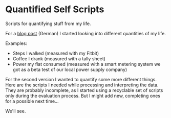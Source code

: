 # Quantified Self Scripts

Scripts for quantifying stuff from my life.

For a [blog post](http://www.andisblog.de/2013/08/18/quantified-self/) (German) I started looking into different quantities of my life.

Examples:

  * Steps I walked (measured with my Fitbit)
  * Coffee I drank (measured with a tally sheet)
  * Power my flat consumed (measured with a smart metering system we got as a beta test of our local power supply company)

For the second version I wanted to quantify some more different things. 
Here are the scripts I needed while processing and interpreting the data. They are probably incomplete, as I started using a recyclable set of scripts only during the evaluation process. But I might add new, completing ones for a possible next time… 

We'll see. 